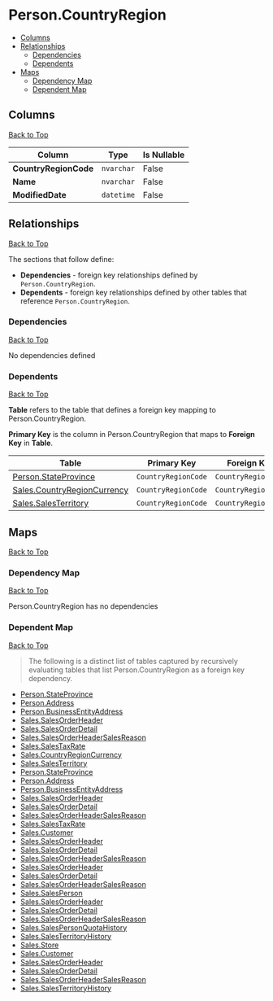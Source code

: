 # Person.CountryRegion

* [Columns](#columns)
* [Relationships](#relationships)
    * [Dependencies](#dependencies)
    * [Dependents](#dependents)
* [Maps](#maps)
    * [Dependency Map](#dependency-map)
    * [Dependent Map](#dependent-map)

## Columns
[Back to Top](#personcountryregion)

Column | Type | Is Nullable
-------|------|------------
**CountryRegionCode** | `nvarchar` | False
**Name** | `nvarchar` | False
**ModifiedDate** | `datetime` | False

## Relationships
[Back to Top](#personcountryregion)


The sections that follow define:
* **Dependencies** - foreign key relationships defined by `Person.CountryRegion`.
* **Dependents** - foreign key relationships defined by other tables that reference `Person.CountryRegion`.

### Dependencies
[Back to Top](#personcountryregion)


No dependencies defined

### Dependents
[Back to Top](#personcountryregion)

**Table** refers to the table that defines a foreign key mapping to Person.CountryRegion.

**Primary Key** is the column in Person.CountryRegion that maps to **Foreign Key** in **Table**.

Table | Primary Key | Foreign Key | Foreign Key Name
------|-------------|-------------|-----------------
[Person.StateProvince](./StateProvince.md) | `CountryRegionCode` | `CountryRegionCode` | **FK_StateProvince_CountryRegion_CountryRegionCode**
[Sales.CountryRegionCurrency](../Sales/CountryRegionCurrency.md) | `CountryRegionCode` | `CountryRegionCode` | **FK_CountryRegionCurrency_CountryRegion_CountryRegionCode**
[Sales.SalesTerritory](../Sales/SalesTerritory.md) | `CountryRegionCode` | `CountryRegionCode` | **FK_SalesTerritory_CountryRegion_CountryRegionCode**

## Maps
[Back to Top](#personcountryregion)

### Dependency Map
[Back to Top](#personcountryregion)

Person.CountryRegion has no dependencies
### Dependent Map
[Back to Top](#personcountryregion)

> The following is a distinct list of tables captured by recursively evaluating tables that list Person.CountryRegion as a foreign key dependency.

* [Person.StateProvince](./StateProvince.md)
* [Person.Address](./Address.md)
* [Person.BusinessEntityAddress](./BusinessEntityAddress.md)
* [Sales.SalesOrderHeader](../Sales/SalesOrderHeader.md)
* [Sales.SalesOrderDetail](./SalesOrderDetail.md)
* [Sales.SalesOrderHeaderSalesReason](./SalesOrderHeaderSalesReason.md)
* [Sales.SalesTaxRate](../Sales/SalesTaxRate.md)
* [Sales.CountryRegionCurrency](../Sales/CountryRegionCurrency.md)
* [Sales.SalesTerritory](../Sales/SalesTerritory.md)
* [Person.StateProvince](../Person/StateProvince.md)
* [Person.Address](./Address.md)
* [Person.BusinessEntityAddress](./BusinessEntityAddress.md)
* [Sales.SalesOrderHeader](../Sales/SalesOrderHeader.md)
* [Sales.SalesOrderDetail](./SalesOrderDetail.md)
* [Sales.SalesOrderHeaderSalesReason](./SalesOrderHeaderSalesReason.md)
* [Sales.SalesTaxRate](../Sales/SalesTaxRate.md)
* [Sales.Customer](./Customer.md)
* [Sales.SalesOrderHeader](./SalesOrderHeader.md)
* [Sales.SalesOrderDetail](./SalesOrderDetail.md)
* [Sales.SalesOrderHeaderSalesReason](./SalesOrderHeaderSalesReason.md)
* [Sales.SalesOrderHeader](./SalesOrderHeader.md)
* [Sales.SalesOrderDetail](./SalesOrderDetail.md)
* [Sales.SalesOrderHeaderSalesReason](./SalesOrderHeaderSalesReason.md)
* [Sales.SalesPerson](./SalesPerson.md)
* [Sales.SalesOrderHeader](./SalesOrderHeader.md)
* [Sales.SalesOrderDetail](./SalesOrderDetail.md)
* [Sales.SalesOrderHeaderSalesReason](./SalesOrderHeaderSalesReason.md)
* [Sales.SalesPersonQuotaHistory](./SalesPersonQuotaHistory.md)
* [Sales.SalesTerritoryHistory](./SalesTerritoryHistory.md)
* [Sales.Store](./Store.md)
* [Sales.Customer](./Customer.md)
* [Sales.SalesOrderHeader](./SalesOrderHeader.md)
* [Sales.SalesOrderDetail](./SalesOrderDetail.md)
* [Sales.SalesOrderHeaderSalesReason](./SalesOrderHeaderSalesReason.md)
* [Sales.SalesTerritoryHistory](./SalesTerritoryHistory.md)
